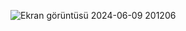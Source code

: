 ![Ekran görüntüsü 2024-06-09 201206](https://github.com/AhmetKasap/microservices-ecommerce/assets/68094089/82616622-b655-451d-a6ae-0ca9f90115ab)
